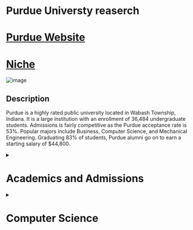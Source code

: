 # Purdue Universty reaserch
# [Purdue Website](https://www.purdue.edu/)
# [Niche](https://www.niche.com/colleges/purdue-university/)


![image](https://github.com/user-attachments/assets/3f2757ce-b8ff-44c4-8f8c-0436bdd09e55)

## Description
Purdue is a highly rated public university located in Wabash Township, Indiana. It is a large institution with an enrollment of 36,484 undergraduate students. Admissions is fairly competitive as the Purdue acceptance rate is 53%. Popular majors include Business, Computer Science, and Mechanical Engineering. Graduating 83% of students, Purdue alumni go on to earn a starting salary of $44,800.

<details>

<summary> <h1>Academics and Admissions</h1></summary>
<br/>
<ul>

## Purdue University Rankings
Niche rankings are based on rigorous analysis of key statistics from the U.S. Department of Education and millions of reviews.


Best Colleges for Information Technology in America
9 of 293

Best Colleges for Agricultural Sciences in America
10 of 150

Top Public Universities in America
24 of 601


![image](https://github.com/user-attachments/assets/e32d7fee-f325-4dad-98e9-7517f1696e5f)

## How do I rank? (not me of course, generally speaking)

### Admissions
![image](https://github.com/user-attachments/assets/c7728d12-0aa5-46cc-9946-958e2196b95a)


![image](https://github.com/user-attachments/assets/13b11fd6-8f36-4893-97eb-b08cf59018d6)

## Cost

![image](https://github.com/user-attachments/assets/75dac17f-aa1c-424f-81e0-9ffd20e57595)

### Cost breakdown
![image](https://github.com/user-attachments/assets/edf951c0-b2e3-4163-9113-00263131238d)

![image](https://github.com/user-attachments/assets/eb51c7e2-08bb-4df4-a10a-0f0408df220f)


## Academics

![image](https://github.com/user-attachments/assets/c3bb03a6-d5c1-4972-89f1-946258cf4d9c)

## Majors

![image](https://github.com/user-attachments/assets/933a7b9a-3d3b-4c45-828f-72e01e197434)

## <a href = "https://www.niche.com/colleges/purdue-university/reviews/"> Reviews </a>

![image](https://github.com/user-attachments/assets/477e6a80-7e24-4974-80f2-2658cc00c728)

![image](https://github.com/user-attachments/assets/e5f535bd-a7a0-4328-ad58-337d7c0e17ad)

![image](https://github.com/user-attachments/assets/e78142e0-5181-479c-bbf2-ca411e25a822)

![image](https://github.com/user-attachments/assets/ab58c603-dbf4-412c-9458-20ae52353be3)

</ul>

</details>










<details>

<summary> <h1>Computer Science</h1></summary>
<br/>

## [Purdue CS Tour Video](https://youtu.be/E8x-5oSm1_s)

## Introduction

It’s hard to imagine an industry that hasn’t been transformed by computer science. From big data to security – from mobile apps to healthcare software – computer scientists’ work affects millions of people.

Housed within the College of Science, Purdue’s Department of Computer Science is the world’s oldest existing computer science department. You’ll join a department with a legacy of innovation in both advancing scientific research and creating industry applications. Here, you’ll learn the fundamentals of computer science so that your skills can evolve as the field changes in exciting and dynamic ways.


### Curriculum
First, you’ll learn the foundations of computing in six core computer science courses.
Then, you can customize your degree by specializing in one or more tracks – different areas of computer science in which you can learn and grow.

   Computational Science and Engineering
   Computer Graphics and Visualization
   Database and Information Systems
   Foundations of Computer Science
   Machine Learning and Artificial Intelligence
   Programming Languages
   Security
   Software Engineering
   Systems Programming
   
Have a lot of interests? No problem. Their flexible curriculum allows students to pursue interdisciplinary work such as a second major or minor. Many students double major in math, statistics, and data science.


### Student Life
There is a strong sense of community in Purdue’s Computer Science program. We’ve designed many resources to help you succeed, like the Bridge Program (which can introduce you to coding the summer before your freshman year begins) and the Computer Science Learning Community (where you’ll live and learn with your CS freshman peers in Purdue’s residence halls).




</object>



<ul>







